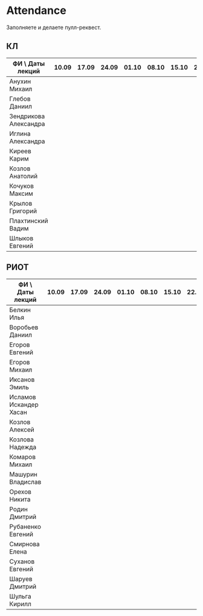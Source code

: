# Attendance

Заполняете и делаете пулл-реквест.

## КЛ

| ФИ \ Даты лекций     |10.09|17.09|24.09|01.10|08.10|15.10|22.10|29.10|05.11|12.11|19.11|26.11|03.12|10.12| Сумма |
|----------------------|-----|-----|-----|-----|-----|-----|-----|-----|-----|-----|-----|-----|-----|-----|-------|
| Анухин Михаил        |     |     |     |     |     |     |     |     |     |     |     |     |     |     |       |
| Глебов Даниил        |     |     |     |     |     |     |     |     |     |     |     |     |     |     |       |
| Зендрикова Александра|     |     |     |     |     |     |     |     |     |     |     |     |     |     |       |
| Иглина Александра    |     |     |     |     |     |     |     |     |     |     |     |     |     |     |       |
| Киреев Карим         |     |     |     |     |     |     |     |     |     |     |     |     |     |     |       |
| Козлов Анатолий      |     |     |     |     |     |     |     |     |     |     |     |     |     |     |       |
| Кочуков Максим       |     |     |     |     |     |     |     |     |     |     |     |     |     |     |       |
| Крылов Григорий      |     |     |     |     |     |     |     |     |     |     |     |     |     |     |       |
| Плахтинский Вадим    |     |     |     |     |     |     |     |     |     |     |     |     |     |     |       |
| Шлыков Евгений       |     |     |     |     |     |     |     |     |     |     |     |     |     |     |       |

## РИОТ

| ФИ \ Даты лекций     |10.09|17.09|24.09|01.10|08.10|15.10|22.10|29.10|05.11|12.11|19.11|26.11|03.12|10.12| Сумма |
|----------------------|-----|-----|-----|-----|-----|-----|-----|-----|-----|-----|-----|-----|-----|-----|-------|
| Белкин Илья          |     |     |     |     |     |     |     |     |     |     |     |     |     |     |       |
| Воробьев Даниил      |     |     |     |     |     |     |     |     |     |     |     |     |     |     |       |
| Егоров Евгений       |     |     |     |     |     |     |     |     |     |     |     |     |     |     |       |
| Егоров Михаил        |     |     |     |     |     |     |     |     |     |     |     |     |     |     |       |
| Иксанов Эмиль        |     |     |     |     |     |     |     |     |     |     |     |     |     |     |       |
| Исламов Искандер Хасан|    |     |     |     |     |     |     |     |     |     |     |     |     |     |       |
| Козлов Алексей       |     |     |     |     |     |     |     |     |     |     |     |     |     |     |       |
| Козлова Надежда      |     |     |     |     |     |     |     |     |     |     |     |     |     |     |       |
| Комаров Михаил       |     |     |     |     |     |     |     |     |     |     |     |     |     |     |       |
| Машурин Владислав    |     |     |     |     |     |     |     |     |     |     |     |     |     |     |       |
| Орехов Никита        |     |     |     |     |     |     |     |     |     |     |     |     |     |     |       |
| Родин Дмитрий        |     |     |     |     |     |     |     |     |     |     |     |     |     |     |       |
| Рубаненко Евгений    |     |     |     |     |     |     |     |     |     |     |     |     |     |     |       |
| Смирнова Елена       |     |     |     |     |     |     |     |     |     |     |     |     |     |     |       |
| Суханов Евгений      |     |     |     |     |     |     |     |     |     |     |     |     |     |     |       |
| Шаруев Дмитрий       |     |     |     |     |     |     |     |     |     |     |     |     |     |     |       |
| Шульга Кирилл        |     |     |     |     |     |     |     |     |     |     |     |     |     |     |       |
